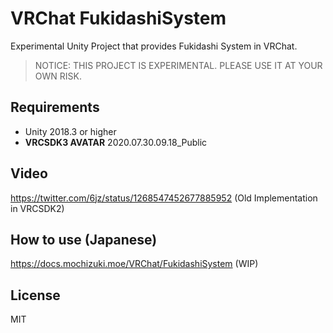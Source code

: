 # VRChat FukidashiSystem

Experimental Unity Project that provides Fukidashi System in VRChat.

> NOTICE: THIS PROJECT IS EXPERIMENTAL. PLEASE USE IT AT YOUR OWN RISK.

## Requirements

- Unity 2018.3 or higher
- **VRCSDK3 AVATAR** 2020.07.30.09.18_Public

## Video

https://twitter.com/6jz/status/1268547452677885952 (Old Implementation in VRCSDK2)

## How to use (Japanese)

https://docs.mochizuki.moe/VRChat/FukidashiSystem (WIP)

## License

MIT
